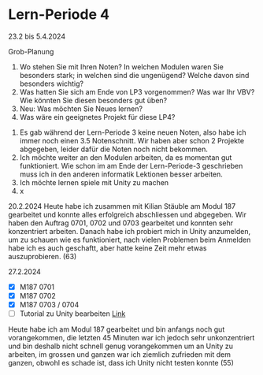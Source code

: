 # Lern-Periode 4
23.2 bis 5.4.2024

Grob-Planung
1. Wo stehen Sie mit Ihren Noten? In welchen Modulen waren Sie besonders stark; in welchen sind die ungenügend? Welche davon sind besonders wichtig?
2. Was hatten Sie sich am Ende von LP3 vorgenommen? Was war Ihr VBV? Wie könnten Sie diesen besonders gut üben?
3. Neu: Was möchten Sie Neues lernen?
4. Was wäre ein geeignetes Projekt für diese LP4?

1) Es gab während der Lern-Periode 3 keine neuen Noten, also habe ich immer noch einen 3.5 Notenschnitt. Wir haben aber schon 2 Projekte abgegeben, leider dafür die Noten noch nicht bekommen.
2) Ich möchte weiter an den Modulen arbeiten, da es momentan gut funktioniert. Wie schon im am Ende der Lern-Periode-3 geschrieben muss ich in den anderen informatik Lektionen besser arbeiten.
3) Ich möchte lernen spiele mit Unity zu machen
4) x


20.2.2024
Heute habe ich zusammen mit Kilian Stäuble am Modul 187 gearbeitet und konnte alles erfolgreich abschliessen und abgegeben. Wir haben den Auftrag 0701, 0702 und 0703 gearbeitet und konnten sehr konzentriert arbeiten. Danach habe ich probiert mich in Unity anzumelden, um zu schauen wie es funktioniert, nach vielen Problemen beim Anmelden habe ich es auch geschaftt, aber hatte keine Zeit mehr etwas auszuprobieren. (63)

27.2.2024
- [x] M187 0701
- [x] M187 0702
- [x] M187 0703 / 0704
- [ ] Tutorial zu Unity bearbeiten [Link](https://learn.unity.com/tutorial/get-started-with-the-unity-hub/?tab=overview&uv=2021.3#)

Heute habe ich am Modul 187 gearbeitet und bin anfangs noch gut vorangekommen, die letzten 45 Minuten war ich jedoch sehr unkonzentriert und bin deshalb nicht schnell genug vorangekommen um an Unity zu arbeiten, im grossen und ganzen war ich ziemlich zufrieden mit dem ganzen, obwohl es schade ist, dass ich Unity nicht testen konnte (55)


